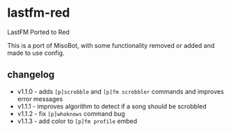 # lastfm-red
LastFM Ported to Red

This is a port of MisoBot, with some functionality removed or added and made to use config. 

## changelog

- v1.1.0 - adds `[p]scrobble` and `[p]fm scrobbler` commands and improves error messages
- v1.1.1 - improves algorithm to detect if a song should be scrobbled
- v1.1.2 - fix `[p]whoknows` command bug
- v1.1.3 - add color to `[p]fm profile` embed
